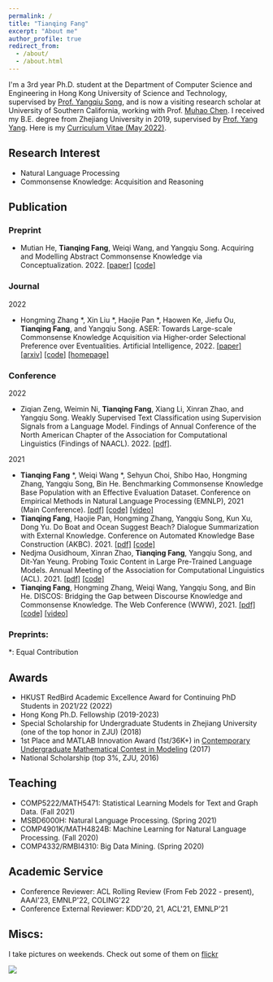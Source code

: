 ```yaml
---
permalink: /
title: "Tianqing Fang"
excerpt: "About me"
author_profile: true
redirect_from: 
  - /about/
  - /about.html
---
```


I'm a 3rd year Ph.D. student at the Department of Computer Science and Engineering in Hong Kong University of Science and Technology, supervised by [Prof. Yangqiu Song](https://cse.hkust.edu.hk/~yqsong/), and is now a visiting research scholar at University of Southern California, working with Prof. [Muhao Chen](https://muhaochen.github.io/). I received my B.E. degree from Zhejiang University in 2019, supervised by [Prof. Yang Yang](http://yangy.org/). Here is my [Curriculum Vitae (May 2022)](http://fangtq.com/files/tianqing_CV.pdf).

Research Interest
------
- Natural Language Processing
- Commonsense Knowledge: Acquisition and Reasoning

Publication
------

### Preprint

- Mutian He, **Tianqing Fang**, Weiqi Wang, and Yangqiu Song. Acquiring and Modelling Abstract Commonsense Knowledge via Conceptualization. 2022. [\[paper\]](https://arxiv.org/pdf/2206.01532.pdf) [\[code\]](https://github.com/HKUST-KnowComp/atomic-conceptualization)

### Journal

2022

- Hongming Zhang *, Xin Liu *, Haojie Pan *, Haowen Ke, Jiefu Ou, **Tianqing Fang**, and Yangqiu Song. ASER: Towards Large-scale Commonsense Knowledge Acquisition via Higher-order Selectional Preference over Eventualities. Artificial Intelligence, 2022. [\[paper\]](https://www.sciencedirect.com/science/article/pii/S0004370222000807) [\[arxiv\]](https://arxiv.org/abs/2104.02137) [\[code\]](https://github.com/HKUST-KnowComp/ASER) [\[homepage\]](https://hkust-knowcomp.github.io/ASER)


### Conference

2022

- Ziqian Zeng, Weimin Ni, **Tianqing Fang**, Xiang Li, Xinran Zhao, and Yangqiu Song. Weakly Supervised Text Classification using Supervision Signals from a Language Model. Findings of Annual Conference of the North American Chapter of the Association for Computational Linguistics (Findings of NAACL). 2022. [\[pdf\]](https://arxiv.org/pdf/2205.06604.pdf).

2021

- **Tianqing Fang** *, Weiqi Wang *, Sehyun Choi, Shibo Hao, Hongming Zhang, Yangqiu Song, Bin He. Benchmarking Commonsense Knowledge Base Population with an Effective Evaluation Dataset. Conference on Empirical Methods in Natural Language Processing (EMNLP), 2021 (Main Conference). [\[pdf\]](https://arxiv.org/abs/2109.07679) [\[code\]](https://github.com/HKUST-KnowComp/CSKB-Population) [\[video\]](https://www.youtube.com/watch?v=5pLLHaPrx-I)
- **Tianqing Fang**, Haojie Pan, Hongming Zhang, Yangqiu Song, Kun Xu, Dong Yu. Do Boat and Ocean Suggest Beach? Dialogue Summarization with External Knowledge. Conference on Automated Knowledge Base Construction (AKBC). 2021. [\[pdf\]](https://www.akbc.ws/2021/papers/AJKd0iIFMDc) [\[code\]](https://github.com/HKUST-KnowComp/CODC-Dialogue-Summarization)
- Nedjma Ousidhoum, Xinran Zhao, **Tianqing Fang**, Yangqiu Song, and Dit-Yan Yeung. Probing Toxic Content in Large Pre-Trained Language Models. Annual Meeting of the Association for Computational Linguistics (ACL). 2021. [\[pdf\]](https://github.com/HKUST-KnowComp/Probing_toxicity_in_PTLMs/blob/main/probing_toxic_content_acl2021.pdf) [\[code\]](https://github.com/HKUST-KnowComp/Probing_toxicity_in_PTLMs)
- **Tianqing Fang**, Hongming Zhang, Weiqi Wang, Yangqiu Song, and Bin He. DISCOS: Bridging the Gap between Discourse Knowledge and Commonsense Knowledge. The Web Conference (WWW), 2021. [\[pdf\]](https://arxiv.org/abs/2101.00154) [\[code\]](https://github.com/HKUST-KnowComp/DISCOS-commonsense) [\[video\]](https://www.youtube.com/watch?v=Ogzyf8gj5IM&t=1s)

### Preprints:

*: Equal Contribution

Awards
------
- HKUST RedBird Academic Excellence Award for Continuing PhD Students in 2021/22 (2022)
- Hong Kong Ph.D. Fellowship (2019-2023)
- Special Scholarship for Undergraduate Students in Zhejiang University (one of the top honor in ZJU) (2018)
- 1st Place and MATLAB Innovation Award (1st/36K+) in [Contemporary Undergraduate Mathematical Contest in Modeling](http://en.mcm.edu.cn/) (2017)
- National Scholarship (top 3%, ZJU, 2016)


Teaching
------
- COMP5222/MATH5471: Statistical Learning Models for Text and Graph Data. (Fall 2021)
- MSBD6000H: Natural Language Processing. (Spring 2021)
- COMP4901K/MATH4824B: Machine Learning for Natural Language Processing. (Fall 2020)
- COMP4332/RMBI4310: Big Data Mining. (Spring 2020)

Academic Service
------
- Conference Reviewer: ACL Rolling Review (From Feb 2022 - present), AAAI'23, EMNLP'22, COLING'22
- Conference External Reviewer: KDD'20, 21, ACL'21, EMNLP'21

Miscs:
-----
I take pictures on weekends. Check out some of them on [flickr](https://www.flickr.com/photos/193147267@N02/albums)

<a href="https://clustrmaps.com/site/1am85"  title="Visit tracker" style="width: 250px"><img src="//www.clustrmaps.com/map_v2.png?d=1rGYEOu6BaCxnSv3lwCWOBjlq9pFF_8iT_upuStA-JY&cl=ffffff" /></a>

<!-- 

A data-driven personal website
======
Like many other Jekyll-based GitHub Pages templates, academicpages makes you separate the website's content from its form. The content & metadata of your website are in structured markdown files, while various other files constitute the theme, specifying how to transform that content & metadata into HTML pages. You keep these various markdown (.md), YAML (.yml), HTML, and CSS files in a public GitHub repository. Each time you commit and push an update to the repository, the [GitHub pages](https://pages.github.com/) service creates static HTML pages based on these files, which are hosted on GitHub's servers free of charge.

Many of the features of dynamic content management systems (like Wordpress) can be achieved in this fashion, using a fraction of the computational resources and with far less vulnerability to hacking and DDoSing. You can also modify the theme to your heart's content without touching the content of your site. If you get to a point where you've broken something in Jekyll/HTML/CSS beyond repair, your markdown files describing your talks, publications, etc. are safe. You can rollback the changes or even delete the repository and start over -- just be sure to save the markdown files! Finally, you can also write scripts that process the structured data on the site, such as [this one](https://github.com/academicpages/academicpages.github.io/blob/master/talkmap.ipynb) that analyzes metadata in pages about talks to display [a map of every location you've given a talk](https://academicpages.github.io/talkmap.html).

Getting started
======
1. Register a GitHub account if you don't have one and confirm your e-mail (required!)
1. Fork [this repository](https://github.com/academicpages/academicpages.github.io) by clicking the "fork" button in the top right. 
1. Go to the repository's settings (rightmost item in the tabs that start with "Code", should be below "Unwatch"). Rename the repository "[your GitHub username].github.io", which will also be your website's URL.
1. Set site-wide configuration and create content & metadata (see below -- also see [this set of diffs](http://archive.is/3TPas) showing what files were changed to set up [an example site](https://getorg-testacct.github.io) for a user with the username "getorg-testacct")
1. Upload any files (like PDFs, .zip files, etc.) to the files/ directory. They will appear at https://[your GitHub username].github.io/files/example.pdf.  
1. Check status by going to the repository settings, in the "GitHub pages" section

Site-wide configuration
------
The main configuration file for the site is in the base directory in [_config.yml](https://github.com/academicpages/academicpages.github.io/blob/master/_config.yml), which defines the content in the sidebars and other site-wide features. You will need to replace the default variables with ones about yourself and your site's github repository. The configuration file for the top menu is in [_data/navigation.yml](https://github.com/academicpages/academicpages.github.io/blob/master/_data/navigation.yml). For example, if you don't have a portfolio or blog posts, you can remove those items from that navigation.yml file to remove them from the header. 

Create content & metadata
------
For site content, there is one markdown file for each type of content, which are stored in directories like _publications, _talks, _posts, _teaching, or _pages. For example, each talk is a markdown file in the [_talks directory](https://github.com/academicpages/academicpages.github.io/tree/master/_talks). At the top of each markdown file is structured data in YAML about the talk, which the theme will parse to do lots of cool stuff. The same structured data about a talk is used to generate the list of talks on the [Talks page](https://academicpages.github.io/talks), each [individual page](https://academicpages.github.io/talks/2012-03-01-talk-1) for specific talks, the talks section for the [CV page](https://academicpages.github.io/cv), and the [map of places you've given a talk](https://academicpages.github.io/talkmap.html) (if you run this [python file](https://github.com/academicpages/academicpages.github.io/blob/master/talkmap.py) or [Jupyter notebook](https://github.com/academicpages/academicpages.github.io/blob/master/talkmap.ipynb), which creates the HTML for the map based on the contents of the _talks directory).

**Markdown generator**

I have also created [a set of Jupyter notebooks](https://github.com/academicpages/academicpages.github.io/tree/master/markdown_generator
) that converts a CSV containing structured data about talks or presentations into individual markdown files that will be properly formatted for the academicpages template. The sample CSVs in that directory are the ones I used to create my own personal website at stuartgeiger.com. My usual workflow is that I keep a spreadsheet of my publications and talks, then run the code in these notebooks to generate the markdown files, then commit and push them to the GitHub repository.

How to edit your site's GitHub repository
------
Many people use a git client to create files on their local computer and then push them to GitHub's servers. If you are not familiar with git, you can directly edit these configuration and markdown files directly in the github.com interface. Navigate to a file (like [this one](https://github.com/academicpages/academicpages.github.io/blob/master/_talks/2012-03-01-talk-1.md) and click the pencil icon in the top right of the content preview (to the right of the "Raw | Blame | History" buttons). You can delete a file by clicking the trashcan icon to the right of the pencil icon. You can also create new files or upload files by navigating to a directory and clicking the "Create new file" or "Upload files" buttons. 

Example: editing a markdown file for a talk
![Editing a markdown file for a talk](/images/editing-talk.png)

For more info
------
More info about configuring academicpages can be found in [the guide](https://academicpages.github.io/markdown/). The [guides for the Minimal Mistakes theme](https://mmistakes.github.io/minimal-mistakes/docs/configuration/) (which this theme was forked from) might also be helpful.
 -->
